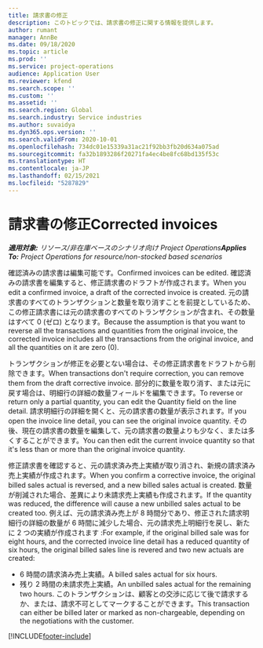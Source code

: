 ```yaml
---
title: 請求書の修正
description: このトピックでは、請求書の修正に関する情報を提供します。
author: rumant
manager: AnnBe
ms.date: 09/18/2020
ms.topic: article
ms.prod: ''
ms.service: project-operations
audience: Application User
ms.reviewer: kfend
ms.search.scope: ''
ms.custom: ''
ms.assetid: ''
ms.search.region: Global
ms.search.industry: Service industries
ms.author: suvaidya
ms.dyn365.ops.version: ''
ms.search.validFrom: 2020-10-01
ms.openlocfilehash: 734dc01e15339a31ac21f92bb3fb20d634a075ad
ms.sourcegitcommit: fa32b1893286f20271fa4ec4be8fc68bd135f53c
ms.translationtype: HT
ms.contentlocale: ja-JP
ms.lasthandoff: 02/15/2021
ms.locfileid: "5287829"
---
```

# <a name="corrected-invoices"></a><span data-ttu-id="1a1ba-103">請求書の修正</span><span class="sxs-lookup"><span data-stu-id="1a1ba-103">Corrected invoices</span></span>

<span data-ttu-id="1a1ba-104">_**適用対象:** リソース/非在庫ベースのシナリオ向け Project Operations_</span><span class="sxs-lookup"><span data-stu-id="1a1ba-104">_**Applies To:** Project Operations for resource/non-stocked based scenarios_</span></span>

<span data-ttu-id="1a1ba-105">確認済みの請求書は編集可能です。</span><span class="sxs-lookup"><span data-stu-id="1a1ba-105">Confirmed invoices can be edited.</span></span> <span data-ttu-id="1a1ba-106">確認済みの請求書を編集すると、修正請求書のドラフトが作成されます。</span><span class="sxs-lookup"><span data-stu-id="1a1ba-106">When you edit a confirmed invoice, a draft of the corrected invoice is created.</span></span> <span data-ttu-id="1a1ba-107">元の請求書のすべてのトランザクションと数量を取り消すことを前提としているため、この修正請求書には元の請求書のすべてのトランザクションが含まれ、その数量はすべて 0 (ゼロ) となります。</span><span class="sxs-lookup"><span data-stu-id="1a1ba-107">Because the assumption is that you want to reverse all the transactions and quantities from the original invoice, the corrected invoice includes all the transactions from the original invoice, and all the quantities on it are zero (0).</span></span>

<span data-ttu-id="1a1ba-108">トランザクションが修正を必要とない場合は、その修正請求書をドラフトから削除できます。</span><span class="sxs-lookup"><span data-stu-id="1a1ba-108">When transactions don't require correction, you can remove them from the draft corrective invoice.</span></span> <span data-ttu-id="1a1ba-109">部分的に数量を取り消す、または元に戻す場合は、明細行の詳細の数量フィールドを編集できます。</span><span class="sxs-lookup"><span data-stu-id="1a1ba-109">To reverse or return only a partial quantity, you can edit the Quantity field on the line detail.</span></span> <span data-ttu-id="1a1ba-110">請求明細行の詳細を開くと、元の請求書の数量が表示されます。</span><span class="sxs-lookup"><span data-stu-id="1a1ba-110">If you open the invoice line detail, you can see the original invoice quantity.</span></span> <span data-ttu-id="1a1ba-111">その後、現在の請求書の数量を編集して、元の請求書の数量よりも少なく、または多くすることができます。</span><span class="sxs-lookup"><span data-stu-id="1a1ba-111">You can then edit the current invoice quantity so that it's less than or more than the original invoice quantity.</span></span>

<span data-ttu-id="1a1ba-112">修正請求書を確認すると、元の請求済み売上実績が取り消され、新規の請求済み売上実績が作成されます。</span><span class="sxs-lookup"><span data-stu-id="1a1ba-112">When you confirm a corrective invoice, the original billed sales actual is reversed, and a new billed sales actual is created.</span></span> <span data-ttu-id="1a1ba-113">数量が削減された場合、差異により未請求売上実績も作成されます。</span><span class="sxs-lookup"><span data-stu-id="1a1ba-113">If the quantity was reduced, the difference will cause a new unbilled sales actual to be created too.</span></span> <span data-ttu-id="1a1ba-114">例えば、元の請求済み売上が 8 時間分であり、修正された請求明細行の詳細の数量が 6 時間に減少した場合、元の請求売上明細行を戻し、新たに 2 つの実績が作成されます :</span><span class="sxs-lookup"><span data-stu-id="1a1ba-114">For example, if the original billed sale was for eight hours, and the corrected invoice line detail has a reduced quantity of six hours, the original billed sales line is revered and two new actuals are created:</span></span>

- <span data-ttu-id="1a1ba-115">6 時間の請求済み売上実績。</span><span class="sxs-lookup"><span data-stu-id="1a1ba-115">A billed sales actual for six hours.</span></span>
- <span data-ttu-id="1a1ba-116">残り 2 時間の未請求売上実績。</span><span class="sxs-lookup"><span data-stu-id="1a1ba-116">An unbilled sales actual for the remaining two hours.</span></span> <span data-ttu-id="1a1ba-117">このトランザクションは、顧客との交渉に応じて後で請求するか、または、請求不可としてマークすることができます。</span><span class="sxs-lookup"><span data-stu-id="1a1ba-117">This transaction can either be billed later or marked as non-chargeable, depending on the negotiations with the customer.</span></span>


[!INCLUDE[footer-include](../includes/footer-banner.md)]